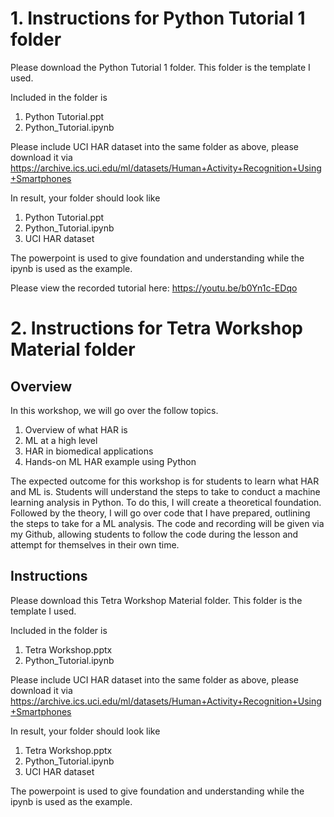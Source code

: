 # 1. Instructions for Python Tutorial 1 folder

Please download the Python Tutorial 1 folder. This folder is the template I used.

Included in the folder is 
1. Python Tutorial.ppt
2. Python_Tutorial.ipynb

Please include UCI HAR dataset into the same folder as above, please download it via https://archive.ics.uci.edu/ml/datasets/Human+Activity+Recognition+Using+Smartphones 

In result, your folder should look like
1. Python Tutorial.ppt
2. Python_Tutorial.ipynb
3. UCI HAR dataset

The powerpoint is used to give foundation and understanding while the ipynb is used as the example.

Please view the recorded tutorial here: https://youtu.be/b0Yn1c-EDqo




# 2. Instructions for Tetra Workshop Material folder

## Overview
In this workshop, we will go over the follow topics. 

1. Overview of what HAR is
2. ML at a high level
3. HAR in biomedical applications
4. Hands-on ML HAR example using Python

The expected outcome for this workshop is for students to learn what HAR and ML is. Students will understand the steps to take to conduct a machine learning analysis in Python. To do this, I will create a theoretical foundation. Followed by the theory, I will go over code that I have prepared, outlining the steps to take for a ML analysis. The code and recording will be given via my Github, allowing students to follow the code during the lesson and attempt for themselves in their own time.

## Instructions

Please download this Tetra Workshop Material folder. This folder is the template I used.

Included in the folder is 
1. Tetra Workshop.pptx
2. Python_Tutorial.ipynb

Please include UCI HAR dataset into the same folder as above, please download it via https://archive.ics.uci.edu/ml/datasets/Human+Activity+Recognition+Using+Smartphones 

In result, your folder should look like
1. Tetra Workshop.pptx
2. Python_Tutorial.ipynb
3. UCI HAR dataset

The powerpoint is used to give foundation and understanding while the ipynb is used as the example.




